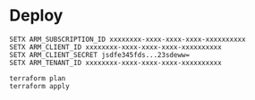 # Deploy

    SETX ARM_SUBSCRIPTION_ID xxxxxxxx-xxxx-xxxx-xxxx-xxxxxxxxxx
    SETX ARM_CLIENT_ID xxxxxxxx-xxxx-xxxx-xxxx-xxxxxxxxxx
    SETX ARM_CLIENT_SECRET jsdfe345fds...23sdeww=
    SETX ARM_TENANT_ID xxxxxxxx-xxxx-xxxx-xxxx-xxxxxxxxxx

    terraform plan
    terraform apply
